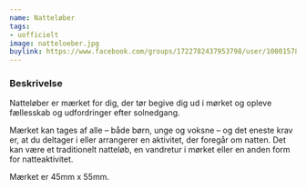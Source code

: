 ```yaml
---
name: Natteløber
tags:
- uofficielt
image: natteloeber.jpg
buylink: https://www.facebook.com/groups/1722782437953798/user/100015781981207
---
```

### Beskrivelse
Natteløber er mærket for dig, der tør begive dig ud i mørket og opleve fællesskab og udfordringer efter solnedgang.

Mærket kan tages af alle – både børn, unge og voksne – og det eneste krav er, at du deltager i eller arrangerer en aktivitet, der foregår om natten. Det kan være et traditionelt natteløb, en vandretur i mørket eller en anden form for natteaktivitet.

Mærket er 45mm x 55mm.
